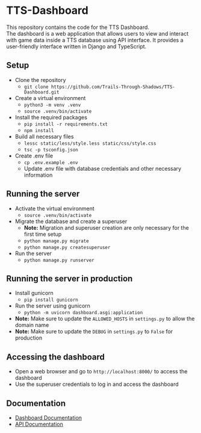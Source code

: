 # TTS-Dashboard

This repository contains the code for the TTS Dashboard. <br>
The dashboard is a web application that allows users to view and interact with game data inside a TTS database using
API interface. It provides a user-friendly interface written in Django and TypeScript.

## Setup
- Clone the repository
  - `git clone https://github.com/Trails-Through-Shadows/TTS-Dashboard.git`
- Create a virtual environment
  - `python3 -m venv .venv`
  - `source .venv/bin/activate`
- Install the required packages
  - `pip install -r requirements.txt`
  - `npm install`
- Build all necessary files
  - `lessc static/less/style.less static/css/style.css`
  - `tsc -p tsconfig.json`
- Create .env file
  - `cp .env.example .env`
  - Update .env file with database credentials and other necessary information

## Running the server
- Activate the virtual environment
  - `source .venv/bin/activate`
- Migrate the database and create a superuser
  - **Note:** Migration and superuser creation are only necessary for the first time setup 
  - `python manage.py migrate`
  - `python manage.py createsuperuser`
- Run the server
  - `python manage.py runserver`

## Running the server in production
- Install gunicorn
  - `pip install gunicorn`
- Run the server using gunicorn
  - `python -m uvicorn dashboard.asgi:application`
- **Note:** Make sure to update the `ALLOWED_HOSTS` in `settings.py` to allow the domain name
- **Note:** Make sure to update the `DEBUG` in `settings.py` to `False` for production

## Accessing the dashboard
- Open a web browser and go to `http://localhost:8000/` to access the dashboard
- Use the superuser credentials to log in and access the dashboard

## Documentation
- [Dashboard Documentation](https://docs.tts-game.fun/dashboard)
- [API Documentation](https://api.tts-game.fun/docs)
